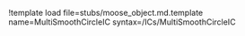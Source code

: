 !template load file=stubs/moose_object.md.template name=MultiSmoothCircleIC syntax=/ICs/MultiSmoothCircleIC